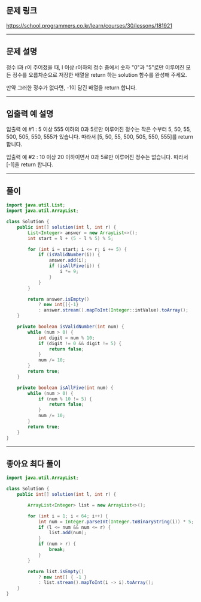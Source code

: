 ## 문제 링크

https://school.programmers.co.kr/learn/courses/30/lessons/181921

---

## 문제 설명

정수 l과 r이 주어졌을 때, l 이상 r이하의 정수 중에서 숫자 "0"과 "5"로만 이루어진 모든 정수를 오름차순으로 저장한 배열을 return 하는 solution 함수를 완성해 주세요.

만약 그러한 정수가 없다면, -1이 담긴 배열을 return 합니다.

---

## 입출력 예 설명

입출력 예 #1 : 5 이상 555 이하의 0과 5로만 이루어진 정수는 작은 수부터 5, 50, 55, 500, 505, 550, 555가 있습니다. 따라서 [5, 50, 55, 500, 505, 550, 555]를 return 합니다.

입출력 예 #2 : 10 이상 20 이하이면서 0과 5로만 이루어진 정수는 없습니다. 따라서 [-1]을 return 합니다.

---

## 풀이

```java
import java.util.List;
import java.util.ArrayList;

class Solution {
    public int[] solution(int l, int r) {
        List<Integer> answer = new ArrayList<>();
        int start = l + (5 - l % 5) % 5;

        for (int i = start; i <= r; i += 5) {
            if (isValidNumber(i)) {
                answer.add(i);
                if (isAllFive(i)) {
                    i *= 9;
                }
            }
        }

        return answer.isEmpty()
            ? new int[]{-1}
            : answer.stream().mapToInt(Integer::intValue).toArray();
    }

    private boolean isValidNumber(int num) {
        while (num > 0) {
            int digit = num % 10;
            if (digit != 0 && digit != 5) {
                return false;
            }
            num /= 10;
        }
        return true;
    }

    private boolean isAllFive(int num) {
        while (num > 0) {
            if (num % 10 != 5) {
                return false;
            }
            num /= 10;
        }
        return true;
    }
}
```

---

## 좋아요 최다 풀이

```java
import java.util.ArrayList;

class Solution {
    public int[] solution(int l, int r) {

        ArrayList<Integer> list = new ArrayList<>();

        for (int i = 1; i < 64; i++) {
            int num = Integer.parseInt(Integer.toBinaryString(i)) * 5;
            if (l <= num && num <= r) {
                list.add(num);
            }
            if (num > r) {
                break;
            }
        }

        return list.isEmpty()
            ? new int[] { -1 }
            : list.stream().mapToInt(i -> i).toArray();
    }
}
```
